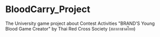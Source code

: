 # BloodCarry_Project
The University game project about Contest Activities "BRAND’S Young Blood Game Creator" by Thai Red Cross Society (สภากาชาดไทย)

